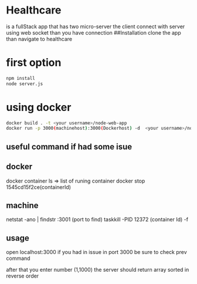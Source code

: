 # Healthcare

is a fullStack app that has two micro-server the client connect with server using
web socket than you have connection
##Installation
clone the app than navigate to healthcare

# first option

```bash
npm install
node server.js
```

# using docker

```bash
docker build . -t <your username>/node-web-app
docker run -p 3000(machinehost):3000(Dockerhost) -d  <your username>/node-web-app
```

## useful command if had some isue

## docker

docker container ls => list of runing container
docker stop 1545cd15f2ce(containerId)

## machine

netstat -ano | findstr :3001 (port to find)
taskkill -PID 12372 (container Id) -f

## usage

open localhost:3000 if you had in issue in port 3000 be sure to check prev command

after that you enter number (1,1000)
the server should return array sorted in reverse order
